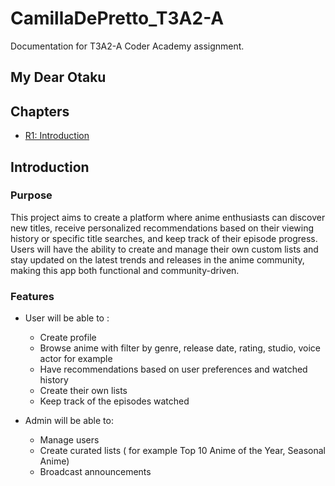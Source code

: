 # CamillaDePretto_T3A2-A
Documentation for T3A2-A Coder Academy assignment. 

## My Dear Otaku 

## Chapters 

- [ R1: Introduction](#introduction)



## Introduction 
### Purpose 
This project aims to create a platform where anime enthusiasts can discover new titles, receive personalized recommendations based on their viewing history or specific title searches, and keep track of their episode progress. 
Users will have the ability to create and manage their own custom lists and stay updated on the latest trends and releases in the anime community, making this app both functional and community-driven. 

### Features 

- User will be able to : 
    * Create profile
    * Browse anime with filter by genre, release date, rating, studio, voice actor for example
    * Have recommendations based on user preferences and watched history 
    * Create their own lists 
    * Keep track of the episodes watched 

- Admin will be able to: 
    * Manage users 
    * Create curated lists ( for example Top 10 Anime of the Year, Seasonal Anime) 
    * Broadcast announcements
 



